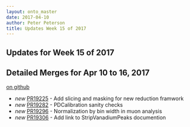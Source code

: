 ```yaml
---
layout: onto_master
date: 2017-04-10
author: Peter Peterson
title: Updates Week 15 of 2017
---
```

Updates for Week 15 of 2017
---------------------------

Detailed Merges for Apr 10 to 16, 2017
--------------------------------------
[on github](https://github.com/mantidproject/mantid/pulls?q=is%3Apr+merged%3A2017-04-11..2017-04-16)

* *new* [PR19225](https://github.com/mantidproject/mantid/pull/19225) - Add slicing and masking for new reduction framwork
* *new* [PR19282](https://github.com/mantidproject/mantid/pull/19282) - PDCalibration sanity checks
* *new* [PR19296](https://github.com/mantidproject/mantid/pull/19296) - Normalization by bin width in muon analysis
* *new* [PR19306](https://github.com/mantidproject/mantid/pull/19306) - Add link to StripVanadiumPeaks documention

